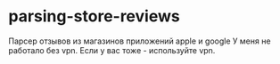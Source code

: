 # parsing-store-reviews
Парсер отзывов из магазинов приложений apple и google
У меня не работало без vpn. Если у вас тоже - используйте vpn.
